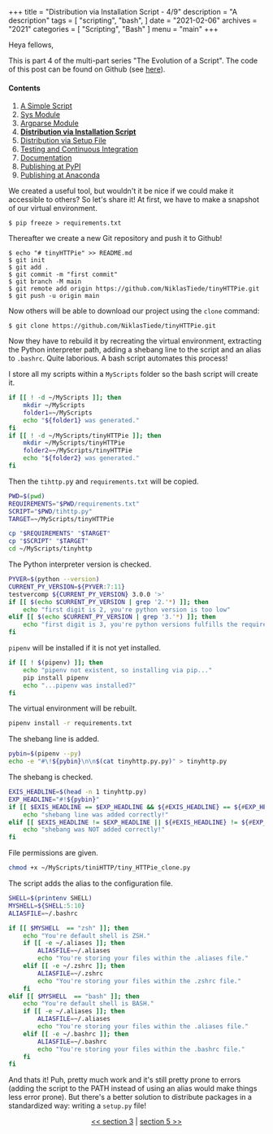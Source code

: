 +++
title = "Distribution via Installation Script - 4/9"
description = "A description"
tags = [
    "scripting",
    "bash",
]
date = "2021-02-06"
archives = "2021"
categories = [
    "Scripting",
    "Bash"
]
menu = "main"
+++

Heya fellows,

This is part 4 of the multi-part series "The Evolution of a Script". The code of this post can be found on Github (see [here](https://github.com/NiklasTiede/tinyHTTPie/tree/4-Distributing-by-Installscript)).

#### Contents

1. [A Simple Script](/2021/1-the-evolution-of-a-script)
2. [Sys Module](/2021/2-sys-module)
3. [Argparse Module](/2021/3-argparse-module/)
4. [**Distribution via Installation Script**](/2021/4-distribution-via-installation-script)
5. [Distribution via Setup File](/2021/5-distribution-via-setup-file)
6. [Testing and Continuous Integration](/2021/6-testing-and-continous-integration)
7. [Documentation](/2021/7-documentation)
8. [Publishing at PyPI](/2021/8-publishing-at-pypi)
9. [Publishing at Anaconda](/2021/9-publishing-at-anaconda)

We created a useful tool, but wouldn't it be nice if we could make it accessible to others? So let's share it! At first, we have to make a snapshot of our virtual environment.

```
$ pip freeze > requirements.txt
```

Thereafter we create a new Git repository and push it to Github!

```
$ echo "# tinyHTTPie" >> README.md
$ git init
$ git add .
$ git commit -m "first commit"
$ git branch -M main
$ git remote add origin https://github.com/NiklasTiede/tinyHTTPie.git
$ git push -u origin main
```

Now others will be able to download our project using the `clone` command:

```
$ git clone https://github.com/NiklasTiede/tinyHTTPie.git
```

Now they have to rebuild it by recreating the virtual environment, extracting the Python interpreter path, adding a shebang line to the script and an alias to `.bashrc`. Quite laborious. A bash script automates this process!

I store all my scripts within a `MyScripts` folder so the bash script will create it.

```bash
if [[ ! -d ~/MyScripts ]]; then
    mkdir ~/MyScripts
    folder1=~/MyScripts
    echo "${folder1} was generated."
fi
if [[ ! -d ~/MyScripts/tinyHTTPie ]]; then
    mkdir ~/MyScripts/tinyHTTPie
    folder2=~/MyScripts/tinyHTTPie
    echo "${folder2} was generated."
fi
```

Then the `tihttp.p`y and `requirements.txt` will be copied.

```bash
PWD=$(pwd)
REQUIREMENTS="$PWD/requirements.txt"
SCRIPT="$PWD/tihttp.py"
TARGET=~/MyScripts/tinyHTTPie

cp "$REQUIREMENTS" "$TARGET"
cp "$SCRIPT" "$TARGET"
cd ~/MyScripts/tinyhttp
```

The Python interpreter version is checked.

```bash
PYVER=$(python --version)
CURRENT_PY_VERSION=${PYVER:7:11}
testvercomp ${CURRENT_PY_VERSION} 3.0.0 '>'
if [[ $(echo $CURRENT_PY_VERSION | grep '2.'*) ]]; then
    echo "first digit is 2, you're python version is too low"
elif [[ $(echo $CURRENT_PY_VERSION | grep '3.'*) ]]; then
    echo "first digit is 3, you're python versions fulfills the requirements!"
fi
```

`pipenv` will be installed if it is not yet installed.

```bash
if [[ ! $(pipenv) ]]; then
    echo "pipenv not existent, so installing via pip..."
    pip install pipenv
    echo "...pipenv was installed?"
fi
```

The virtual environment will be rebuilt.

```bash
pipenv install -r requirements.txt
```

The shebang line is added.

```bash
pybin=$(pipenv --py)
echo -e "#\!${pybin}\n\n$(cat tinyhttp.py.py)" > tinyhttp.py
```

The shebang is checked.

```bash
EXIS_HEADLINE=$(head -n 1 tinyhttp.py)
EXP_HEADLINE="#!${pybin}"
if [[ $EXIS_HEADLINE == $EXP_HEADLINE && ${#EXIS_HEADLINE} == ${#EXP_HEADLINE} ]]; then
    echo "shebang line was added correctly!"
elif [[ $EXIS_HEADLINE != $EXP_HEADLINE || ${#EXIS_HEADLINE} != ${#EXP_HEADLINE} ]]; then
    echo "shebang was NOT added correctly!"
fi
```

File permissions are given.

```bash
chmod +x ~/MyScripts/tiniHTTP/tiny_HTTPie_clone.py
```

The script adds the alias to the configuration file.

```bash
SHELL=$(printenv SHELL)
MYSHELL=${SHELL:5:10}
ALIASFILE=~/.bashrc

if [[ $MYSHELL  == "zsh" ]]; then
    echo "You're default shell is ZSH."
    if [[ -e ~/.aliases ]]; then
        ALIASFILE=~/.aliases
        echo "You're storing your files within the .aliases file."
    elif [[ -e ~/.zshrc ]]; then
        ALIASFILE=~/.zshrc
        echo "You're storing your files within the .zshrc file."
    fi
elif [[ $MYSHELL  == "bash" ]]; then
    echo "You're default shell is BASH."
    if [[ -e ~/.aliases ]]; then
        ALIASFILE=~/.aliases
        echo "You're storing your files within the .aliases file."
    elif [[ -e ~/.bashrc ]]; then
        ALIASFILE=~/.bashrc
        echo "You're storing your files within the .bashrc file."
    fi
fi
```

And thats it! Puh, pretty much work and it's still pretty prone to errors (adding the script to the PATH instead of using an alias would make things less error prone). But there's a better solution to distribute packages in a standardized way: writing a `setup.py` file!

<div>
    <p align="center"><a href="/2021/3-argparse-module/"><< section 3</a> | <a href="/2021/5-distribution-via-setup-file">section 5 >></a> </p>
</div>
